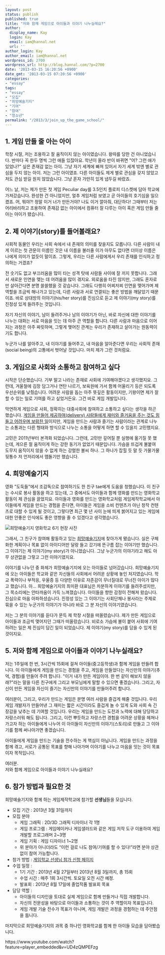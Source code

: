 ```yaml
---
layout: post
status: publish
published: true
title: "저와 함께 게임으로 아이들과 이야기 나누실래요?"
author:
  display_name: Kay
  login: Kay
  email: iam@hannal.net
  url: ''
author_login: Kay
author_email: iam@hannal.net
wordpress_id: 2700
wordpress_url: http://blog.hannal.com/?p=2700
date: '2013-03-15 16:20:56 +0900'
date_gmt: '2013-03-15 07:20:56 +0900'
categories:
- "essay"
tags:
- "essay"
- "모집"
- "희망예술기지"
- "기여"
- "참여"
- "청소년"
permalink: "/2013/3/join_up_the_game_school/"
---
```

<h2>1. 게임 만들 줄 아는 아이</h2>
<p>학창 시절, 저는 조용하고 잘 움직이지 않는 아이였습니다. 왕따를 당한 건 아니었습니다. 반마다 꼭 한두 명씩 그런 애들 있잖아요. 학년이 올라 반이 바뀌면 "어? 그런 애가 있었나?" 싶은 존재감 없는 아이. 그냥 자기 세계에 빠져 있어서 자기 세계 밖엔 별로 관심을 두지 않는 아이. 저는 그런 아이였죠. 다른 아이들도 제게 별로 관심을 갖지 않았고 저도 관심 받길 원치 않았습니다. 그냥 혼자 가만히 있게 냅두길 바랐죠.</p>
<p>어느 날, 저는 제가 만든 첫 게임 Peculiar day를 3.5인치 플로피 디스켓에 담아 학교에 가져갔습니다. 완성한 건 아니었지만, 얼추 게임처럼 보였고 곧 아이들의 호기심을 일으켰죠. 어, 뭐야?! 정말 이거 너가 만든거야? 나도 이거 깔아줘, 대단하다! 그때부터 저는 어리바리하고 조용하여 존재감 없는 아이에서 컴퓨터 잘 다루는 아이 혹은 게임 만들 줄 아는 아이가 됐습니다.</p>
<h2>2. 제 이야기(story)를 들어볼래요?</h2>
<p>사회적 동물인 우리는 사회 속에서 내 존재의 의미를 찾을지도 모릅니다. 다른 사람이 내게 이르는 첫 관문이 이름인 것은 내 이름을 불러줄 이가 아무도 없다면 더이상 이름은 나에게 의미가 없듯이 말이죠. 그렇게, 우리는 다른 사람에게서 우리 존재를 인식하고 정의하는 거겠죠?</p>
<p>전 숫기도 없고 부끄러움을 많이 타는 성격 탓에 사람들 사이에 잘 끼지 못합니다. 그래서 새로운 인연을 맺는 데 어려움을 많이 겪지요. 외로움을 타진 않지만, 그래도 혼자로만 살아간다면 분명 쓸쓸했을 것 같습니다. 그래도 다행히 어찌저찌 인연을 맺어가며 제 역할을 조금씩 해나가고 있는데, 다른 사람과 서로 연결되는 좋은 방법을 깨달았기 때문이죠. 바로 상대방의 이야기(his/her story)를 진심으로 듣고 제 이야기(my story)를 진정성 있게 들려주는 것입니다.</p>
<p>자기 자신의 이야기, 남이 들려주거나 남의 이야기가 아닌, 바로 자신에 대한 이야기를 나누는 대화는 서로 마음을 잇는 데 아주 큰 역할을 합니다. 다른 사람과 마음으로 이어지는 과정은 아주 짜릿하며, 그렇게 맺어진 관계는 우리가 존재하고 살아가는 원동력이기도 합니다.</p>
<p>누군가 나를 알아주고, 내 이야기를 들어주고, 내 마음을 알아준다면 우리는 사회적 존재(social being)의 고통에서 벗어날 것입니다. 마치 제가 그런 것처럼요.</p>
<h2>3. 게임으로 사회와 소통하고 참여하고 싶다</h2>
<p>시작은 단순했습니다. 기부 말고 나라는 존재로 사회에 기여해야겠다고 생각했지요. 그런데, 겨울철에 김장 담그거나 연탄 나르기, 보육원에 가서 함께 어울리기 등은 되도록 우선순위를 낮췄습니다. 어려운 사람을 돕는 아주 뜻깊은 활동이지만, 기왕이면 제가 잘할 수 있는 일로 기여를 하고 싶었거든요. 그건 바로 게임 개발입니다.</p>
<p>막연하게 게임으로 사회, 정확히는 대중사회에 참여하고 소통하고 싶다는 생각을 하곤 했습니다. <a href="http://blog.hannal.com/life_with_a_game/">게임을 만들어 제공하여(delivery) 사람들에게 재미와 즐거움을 주는 것도 힘들고 어려우며 보람찬 일</a>이지만, 게임을 만드는 사람과 즐기는 사람이라는 관계로 나누는 소통과는 다른 형태와 방식으로 나누는 소통을 어떻게 하면 할 수 있을지 고민했지요.</p>
<p>고민은 2011년부터 본격화 되었습니다. 그런데, 고민만 깊어질 뿐 실행에 옮기질 못 했는데, 게으른 절 움직이게 하는 강한 동기가 없었기 때문입니다. 가슴을 뜨겁게 불붙여 도무지 움직이지 않을 수 없게 하는 강렬한 불씨 하나. 그 하나가 잡힐 듯 말 듯 가물가물 뒷통수 저 언저리에서 맴돌기만 했습니다.</p>
<h2>4. 희망예술기지</h2>
<p>영화 "도둑들"에서 조감독으로 참여하기도 한 친구 tae에게 도움을 청했습니다. 이 친구는 수시로 봉사 활동을 하고 있는데, 그 중에서도 아이들과 함께 영화를 만드는 영화학교 활동이 제 관심을 끌었지요. 아이들과 영화를 만드는 영화학교처럼 게임제작학교에서 아이들에게 게임을 만드는 경험을 준다면, 아이들은 게임을 소비 컨텐츠가 아닌 창작 컨텐츠로 대할 수 있게 될 것이고, 그렇다면 최근 몇 년 사이 눈에 띄게 붉어지고 있는 게임에 대한 안좋은 인식에도 좋은 영향을 줄 수 있겠다고 생각했습니다.</p>
<p><img src="http://blog.hannal.com/assets/uploads/2013/03/movieschool_6th_himsociety.jpg" alt="희망예술기지 영화학교 6기 현장 사진" title="희망예술기지 영화학교 6기 현장 사진" /></p>
<p>그래서, 그 친구가 참여해 활동하고 있는 <a href="http://www.himsociety.org/">희망예술기지</a>에 찾아가게 됐습니다. 실은 구체화한 계획이나 목표 없이 아이디어만 달랑 들고 갔기에 뜬구름 잡는 이야기만 했습니다. 그 이야기는 제 이야기(my story)가 아니었습니다. 그냥 누군가의 이야기라고 해도 아무 상관없을 그렇고 그런 이야기였지요.</p>
<p>이야기를 나누던 중 화제가 희망예술기지에 오는 아이들로 넘어갔습니다. 희망예술기지에 오는 아이들은 학교와 같은 자신들의 사회에서 어려운 상황에 놓인 처지였습니다. 학교 폭력이나 부적응, 우울증 등 다양한 이유로 자존감이 무너질대로 무너진 아이가 많다고 했습니다. 아... 희망예술기지의 최미환 대표님은 차분하게 이야기를 들려주셨지만, 그 목소리에는 안타까움이 가득 느껴졌습니다. 아이들을 향한 감정이 전해져 왔습니다. 진심으로 마음 아파하셨습니다. 진정성 있는 그 이야기는 사회단체나 봉사라는 주제로 묶을 수 있는 누군가의 이야기가 아니라 바로 그 분 자신의 이야기였습니다.</p>
<p>저는 그 분의 이야기를 듣다가 문득 제 학창 시절을 떠올렸습니다. 제가 만든 게임으로 아이들과 조금씩 맺어지던 그때가 떠올랐습니다. 비로소 가슴에 불이 붙어 사회에 기여하려는 일은 제 진심이 담긴 일이 되었습니다. 제 이야기(my story)를 담을 수 있게 된 것이지요.</p>
<h2>5. 저와 함께 게임으로 아이들과 이야기 나누실래요?</h2>
<p>저는 1주일에 한 번, 3시간씩 15회에 걸쳐 아이들(중고등학생)과 함께 게임을 만들려 합니다. 이 아이들에게 게임을 만드는 경험을 주고, 게임을 만들었다는 자신만의 이야기(추억, 경험)를 만들어 주려 합니다. "이거 내가 만든 게임이야. 한 번 같이 해보지 않을래?"라는 말을 다른 친구에게 그리고 부모님에게 말할 수 있으면 좋겠습니다. 그리고, 자신이 만든 게임을 자신이 즐기는 자신만의 이야기를 만들어주려 합니다.</p>
<p>여러분이, 그리고, 우리가 만드는 게임은 분명 여러 사람을 즐겁게 해줄 것입니다. 우리 게임 개발자가 만들어낸 그 재미는 짧은 시간이라도 즐겁게 놀 수 있게 도와 사회 속 긴장감을 낮추는 데 기여할 것입니다. 우리는 게임을 만드는 도전과 노력에 대해 당당하고 자랑스러워 해도 됩니다. 그리고, 이런 뿌듯하고 자랑스런 경험을 어려운 상황을 헤쳐나가고자 하는 아이들에게 나누어 이 아이들이 자신만의 이야기(스토리)로 만들고 그 이야기를 함께 써나아가면 좋겠습니다.</p>
<p>아이들에게 게임을 만드는 기술을 전수하는 게 핵심이 아닙니다. 게임을 만드는 과정을 함께 겪고, 서로가 공통된 목표를 향해 나아가며 이야기를 나누고 마음을 잇는 것이 목표이자 목적입니다.</p>
<p>여러분.<br />
저와 함께 게임으로 아이들과 이야기 나누실래요?</p>
<h2>6. 참가 방법과 필요한 것</h2>
<p>희망예술기지와 함께 하는 게임제작학교에 참가할 <strong>선생님</strong>들을 모십니다.</p>
<ul>
<li>모집 기간 : 2013년 3월 31일까지</li>
<li>모집 분야
<ul>
<li>게임 그래픽 : 2D/3D 그래픽 디자이너 각 1명</li>
<li>게임 프로그램 : 게임메이커나 게임샐러드와 같은 게임 저작 도구 이용하여 게임 개발할 프로그래머 2~3명</li>
<li>게임 기획 : 게임 디자이너 1~2명</li>
<li>위 분야가 아니더라도 “이런 걸로 나도 참여/기여를 할 수 있다!”라면 분야 상관없이 참여 가능합니다.</li>
</ul>
</li>
<li>참가 방법 : <a href="http://go.hannal.net/joinup_gameschool">게임학교 선생님 참가 신청 페이지</a></li>
<li>수업 일정 :
<ul>
<li>1기 기간 : 2013년 4월 27일부터 2013년 8월 3일까지, 총 15회</li>
<li>수업 시간 : 매주 1회 3시간씩. 토요일 오전 시간 예정.</li>
<li>발표회 : 2013년 8월 17일에 졸업작품 발표회 목표</li>
</ul>
</li>
<li>담당 역할 :
<ul>
<li>아이들의 디자인을 토대로 실제 게임으로 함께 만들거나 직접 개발합니다.</li>
<li>자신의 전문성을 바탕으로 아이들과 소통하는 것이 주 역할이자 목표입니다.</li>
<li>게임 개발 기술 전수가 목표가 아니며, 게임 개발은 과정을 경험하는 데 주안점을 둡니다.</li>
</ul>
</li>
</ul>
<p>마지막으로 희망예술기지의 과목 중 하나인 영화학교를 함께 한 아이들 모습을 담아봤습니다.</p>
<p>https://www.youtube.com/watch?feature=player_embedded&amp;v=UD4zQMPEFzg</p>
